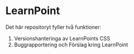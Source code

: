 # LearnPoint

Det här repositoryt fyller två funktioner:

1. Versionshanteringa av LearnPoints CSS
2. Buggrapportering och Förslag kring LearnPoint
